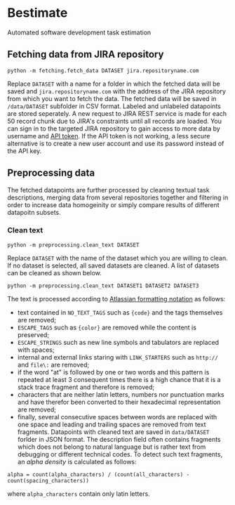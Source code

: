 # Bestimate
Automated software development task estimation

## Fetching data from JIRA repository
```
python -m fetching.fetch_data DATASET jira.repositoryname.com
```
Replace `DATASET` with a name for a folder in which the fetched data will be saved and `jira.repositoryname.com` with the address of the JIRA repository from which you want to fetch the data. The fetched data will be saved in `/data/DATASET` subfolder in CSV format. Labeled and unlabeled datapoints are stored seperately. A new request to JIRA REST service is made for each 50 record chunk due to JIRA's constraints until all records are loaded. You can sign in to the targeted JIRA repository to gain access to more data by username and [API token](https://confluence.atlassian.com/cloud/api-tokens-938839638.html). If the API token is not working, a less secure alternative is to create a new user account and use its password instead of the API key.

## Preprocessing data
The fetched datapoints are further processed by cleaning textual task descriptions, merging data from several repositories together and filtering in order to increase data homogeinity or simply compare results of different datapoitn subsets.

### Clean text
```
python -m preprocessing.clean_text DATASET
```
Replace `DATASET` with the name of the dataset which you are willing to clean. If no dataset is selected, all saved datasets are cleaned. A list of datasets can be cleaned as shown below.
```
python -m preprocessing.clean_text DATASET1 DATASET2 DATASET3
```
The text is processed according to [Atlassian formatting notation](https://jira.atlassian.com/secure/WikiRendererHelpAction.jspa?section=all) as follows:
- text contained in `NO_TEXT_TAGS` such as `{code}` and the tags themselves are removed;
- `ESCAPE_TAGS` such as `{color}` are removed while the content is preserved;
- `ESCAPE_STRINGS` such as new line symbols and tabulators are replaced with spaces;
- internal and external links staring with `LINK_STARTERS` such as `http://` and `file\:` are removed;
- if the word "at" is followed by one or two words and this pattern is repeated at least 3 consequent times there is a high chance that it is a stack trace fragment and therefore is removed;
- characters that are neither latin letters, numbers nor punctuation marks and have therefor been converted to their hexadecimal representation are removed;
- finally, several consecutive spaces between words are replaced with one space and leading and trailing spaces are removed from text fragments.
Datapoints with cleaned text are saved in `data/DATASET` forlder in JSON format. The description field often contains fragments which does not belong to natural language but is rather text from debugging or different technical codes. To detect such text fragments, an *alpha density* is calculated as follows:
```
alpha = count(alpha_characters) / (count(all_characters) - count(spacing_characters))
```
where `alpha_characters` contain only latin letters.